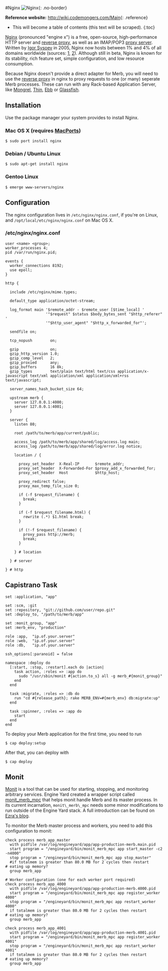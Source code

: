 #Nginx
![Nginx](/images/nginx-header.jpg){: .no-border}

**Reference website:**
<http://wiki.codemongers.com/Main>{: .reference}

* This will become a table of contents (this text will be scraped).
{:toc}

[Nginx][] (pronounced "engine x") is a free, open-source,
high-performance HTTP server and [reverse proxy][],
as well as an IMAP/POP3 [proxy server][].
Written by [Igor Sysoev][] in 2005,
Nginx now hosts between 1% and 4% of all domains worldwide
(sources: [1](http://googleonlinesecurity.blogspot.com/2007/06/web-server-software-and-malware.html),
[2](http://survey.netcraft.com/Reports/200806/)).
Although still in beta, Nginx is known for its stability, rich feature set,
simple configuration, and low resource consumption.

Because Nginx doesn't provide a direct adapter for Merb, you will
need to use the [reverse proxy][] in nginx to proxy requests to
one (or many) seperate Merb processes. These can run with any
Rack-based Application Server, like [Mongrel][], [Thin][],
[Ebb][] or [Glassfish][].

## Installation

Use the package manager your system provides to install Nginx.

### Mac OS X (requires [MacPorts][])

    $ sudo port install nginx

### Debian / Ubuntu Linux

    $ sudo apt-get install nginx
    
### Gentoo Linux

    $ emerge www-servers/nginx


## Configuration

The nginx configuration lives in ``/etc/nginx/nginx.conf``, if you're on Linux,
and ``/opt/local/etc/nginx/nginx.conf`` on Mac OS X.

### /etc/nginx/nginx.conf
    
    user <name> <group>;
    worker_processes 4;
    pid /var/run/nginx.pid;
    
    events {
      worker_connections 8192;
      use epoll;
    }
    
    http {

      include /etc/nginx/mime.types;

      default_type application/octet-stream;

      log_format main '$remote_addr - $remote_user [$time_local] '
                      '"$request" $status $body_bytes_sent "$http_referer" '
                      '"$http_user_agent" "$http_x_forwarded_for"';

      sendfile on;

      tcp_nopush        on;

      gzip              on;
      gzip_http_version 1.0;
      gzip_comp_level   2;
      gzip_proxied      any;
      gzip_buffers      16 8k;
      gzip_types        text/plain text/html text/css application/x-javascript text/xml application/xml application/xml+rss text/javascript;

      server_names_hash_bucket_size 64;

      upstream merb {
        server 127.0.0.1:4000;
        server 127.0.0.1:4001;
      }
      
      server {
        listen 80;
        
        root /path/to/merb/app/current/public;
        
        access_log /path/to/merb/app/shared/log/access.log main;
        access_log /path/to/merb/app/shared/log/error.log notice;
        
        location / {
          
          proxy_set_header  X-Real-IP       $remote_addr;
          proxy_set_header  X-Forwarded-For $proxy_add_x_forwarded_for;
          proxy_set_header  Host            $http_host;
          
          proxy_redirect false;
          proxy_max_temp_file_size 0;
          
          if (-f $request_filename) {
            break;
          }
          
          if (-f $request_filename.html) {
            rewrite (.*) $1.html break;
          }
          
          if (!-f $request_filename) {
            proxy_pass http://merb;
            break;
          }
          
        } # location
        
      } # server

    } # http


## Capistrano Task

    set :application, "app"
    
    set :scm, :git
    set :repository, "git://github.com/user/repo.git"
    set :deploy_to, "/path/to/merb/app"
    
    set :monit_group, "app"
    set :merb_env, "production"
    
    role :app,  "ip.of.your.server"
    role :web,  "ip.of.your.server"
    role :db,   "ip.of.your.server"
    
    ssh_options[:paranoid] = false
    
    namespace :deploy do
      [:start, :stop, :restart].each do |action|
        task action, :roles => :app do
          sudo "/usr/sbin/monit #{action.to_s} all -g merb_#{monit_group}"
        end
      end
      
      task :migrate, :roles => :db do
        run "cd #{release_path}; rake MERB_ENV=#{merb_env} db:migrate:up"
      end
      
      task :spinner, :roles => :app do
        start
      end
    end

To deploy your Merb application for the first time, you need to run

    $ cap deploy:setup

After that, you can deploy with

    $ cap deploy

## Monit

[Monit][] is a tool that can be used for starting, stopping,
and monitoring arbitrary services.
Engine Yard created a wrapper script called [monit\_merb\_mpc][]
that helps monit handle Merb and its master process.
In its current incarnation, ``monit\_merb\_mpc``
needs some minor modifications to run outside of the Engine Yard stack.
A full introduction can be found on [Ezra's blog][].

To monitor the Merb master process and workers,
you need to add this configuration to monit:

    check process merb_app_master
      with pidfile /var/log/engineyard/app/app-production-merb.main.pid
      start program = "/engineyard/bin/monit_merb_mpc app start_master -c2 -n4000" 
      stop program = "/engineyard/bin/monit_merb_mpc app stop_master" 
      #if totalmem is greater than 80.0 MB for 2 cycles then restart       # eating up memory?
      group merb_app
    
    # Worker configuration (one for each worker port required)
    check process merb_app_4000
      with pidfile /var/log/engineyard/app/app-production-merb.4000.pid
      start program = "/engineyard/bin/monit_merb_mpc app register_worker 4000" 
      stop program = "/engineyard/bin/monit_merb_mpc app restart_worker 4000" 
      if totalmem is greater than 80.0 MB for 2 cycles then restart       # eating up memory?
      group merb_app
    
    check process merb_app_4001
      with pidfile /var/log/engineyard/app/app-production-merb.4001.pid
      start program = "/engineyard/bin/monit_merb_mpc app register_worker 4001" 
      stop program = "/engineyard/bin/monit_merb_mpc app restart_worker 4001" 
      if totalmem is greater than 80.0 MB for 2 cycles then restart       # eating up memory?
      group merb_app


<!-- Links -->
[Ebb]:                                  http://ebb.rubyforge.org/
[Ezra's blog]: http://brainspl.at/articles/2008/12/07/merb-master-worker-monit-control-setup
[Glassfish]:                            https://glassfish.dev.java.net/
[Igor Sysoev]:                          http://sysoev.ru/en/
[MacPorts]:                             http://macports.org/
[Mongrel]:                              http://mongrel.rubyforge.org/
[Monit]:                                http://mmonit.com/monit/
[monit\_merb\_mpc]:                     http://gist.github.com/183367
[Nginx]:                                http://wiki.codemongers.com/Main
[proxy server]: http://en.wikipedia.org/wiki/Proxy_server
[reverse proxy]: http://en.wikipedia.org/wiki/Reverse_proxy
[Thin]:                                 http://code.macournoyer.com/thin/
